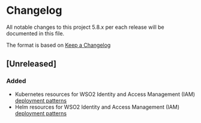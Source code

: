 # Changelog
All notable changes to this project 5.8.x per each release will be documented in this file.

The format is based on [Keep a Changelog](https://keepachangelog.com/en/1.0.0/)

## [Unreleased]

### Added
- Kubernetes resources for WSO2 Identity and Access Management (IAM) [deployment patterns](https://docs.wso2.com/display/IS580/Deployment+Patterns)
- Helm resources for WSO2 Identity and Access Management (IAM) [deployment patterns](https://docs.wso2.com/display/IS580/Deployment+Patterns)
